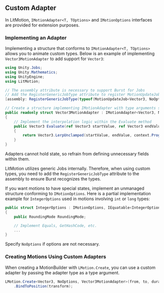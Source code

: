 ## Custom Adapter

In LitMotion, `IMotionAdapter<T, TOptions>` and `IMotionOptions` interfaces are provided for extension purposes.

### Implementing an Adapter

Implementing a structure that conforms to `IMotionAdapter<T, TOptions>` allows you to animate custom types. Below is an example of implementing `Vector3MotionAdapter` to add support for `Vector3`:

```cs
using Unity.Jobs;
using Unity.Mathematics;
using UnityEngine;
using LitMotion;

// The assembly attribute is necessary to support Burst for Jobs
// Add the RegisterGenericJobType attribute to register MotionUpdateJob<T, TOptions, TAdapter>
[assembly: RegisterGenericJobType(typeof(MotionUpdateJob<Vector3, NoOptions, Vector3MotionAdapter>))]

// Create a structure implementing IMotionAdapter with type arguments specifying the target value type and additional options (if required, else use NoOptions)
public readonly struct Vector3MotionAdapter : IMotionAdapter<Vector3, NoOptions>
{
    // Implement the interpolation logic within the Evaluate method
    public Vector3 Evaluate(ref Vector3 startValue, ref Vector3 endValue, ref NoOptions options, in MotionEvaluationContext context)
    {
        return Vector3.LerpUnclamped(startValue, endValue, context.Progress);
    }
}
```

Adapters cannot hold state, so refrain from defining unnecessary fields within them.

LitMotion utilizes generic Jobs internally. Therefore, when using custom types, you need to add the `RegisterGenericJobType` attribute to the assembly to ensure Burst recognizes the types.

If you want motions to have special states, implement an unmanaged structure conforming to `IMotionOptions`. Here is a partial implementation example for `IntegerOptions` used in motions involving `int` or `long` types:

```cs
public struct IntegerOptions : IMotionOptions, IEquatable<IntegerOptions>
{
    public RoundingMode RoundingMode;

    // Implement Equals, GetHashCode, etc.
    ...
}
```

Specify `NoOptions` if options are not necessary.

### Creating Motions Using Custom Adapters

When creating a MotionBuilder with `LMotion.Create`, you can use a custom adapter by passing the adapter type as a type argument.

```cs
LMotion.Create<Vector3, NoOptions, Vector3MotionAdapter>(from, to, duration)
    .BindToPosition(transform);
```
